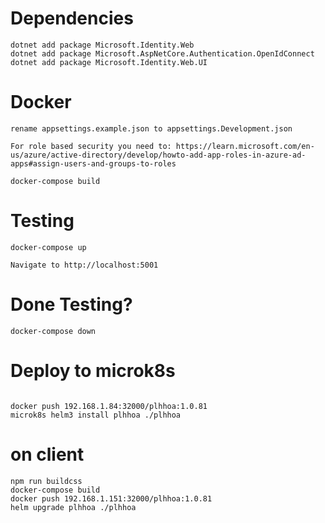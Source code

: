 # Dependencies
```
dotnet add package Microsoft.Identity.Web
dotnet add package Microsoft.AspNetCore.Authentication.OpenIdConnect
dotnet add package Microsoft.Identity.Web.UI
```

# Docker
```
rename appsettings.example.json to appsettings.Development.json

For role based security you need to: https://learn.microsoft.com/en-us/azure/active-directory/develop/howto-add-app-roles-in-azure-ad-apps#assign-users-and-groups-to-roles

docker-compose build
```
# Testing
```
docker-compose up

Navigate to http://localhost:5001
```
# Done Testing?
```
docker-compose down
```
# Deploy to microk8s
```

docker push 192.168.1.84:32000/plhhoa:1.0.81
microk8s helm3 install plhhoa ./plhhoa
```
# on client
```
npm run buildcss
docker-compose build
docker push 192.168.1.151:32000/plhhoa:1.0.81
helm upgrade plhhoa ./plhhoa
```